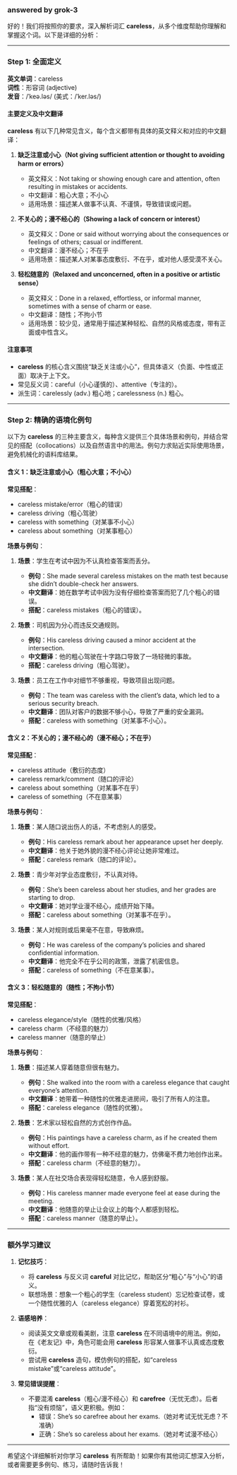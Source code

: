 ### answered by grok-3
好的！我们将按照你的要求，深入解析词汇 **careless**，从多个维度帮助你理解和掌握这个词。以下是详细的分析：

---

### Step 1: 全面定义

**英文单词**：careless  
**词性**：形容词 (adjective)  
**发音**：/ˈkeə.ləs/ (美式：/ˈker.ləs/)

#### 主要定义及中文翻译
**careless** 有以下几种常见含义，每个含义都带有具体的英文释义和对应的中文翻译：

1. **缺乏注意或小心（Not giving sufficient attention or thought to avoiding harm or errors）**  
   - 英文释义：Not taking or showing enough care and attention, often resulting in mistakes or accidents.  
   - 中文翻译：粗心大意；不小心  
   - 适用场景：描述某人做事不认真、不谨慎，导致错误或问题。

2. **不关心的；漫不经心的（Showing a lack of concern or interest）**  
   - 英文释义：Done or said without worrying about the consequences or feelings of others; casual or indifferent.  
   - 中文翻译：漫不经心；不在乎  
   - 适用场景：描述某人对某事态度敷衍、不在乎，或对他人感受漠不关心。

3. **轻松随意的（Relaxed and unconcerned, often in a positive or artistic sense）**  
   - 英文释义：Done in a relaxed, effortless, or informal manner, sometimes with a sense of charm or ease.  
   - 中文翻译：随性；不拘小节  
   - 适用场景：较少见，通常用于描述某种轻松、自然的风格或态度，带有正面或中性含义。

#### 注意事项
- **careless** 的核心含义围绕“缺乏关注或小心”，但具体语义（负面、中性或正面）取决于上下文。
- 常见反义词：careful（小心谨慎的）、attentive（专注的）。
- 派生词：carelessly (adv.) 粗心地；carelessness (n.) 粗心。

---

### Step 2: 精确的语境化例句

以下为 **careless** 的三种主要含义，每种含义提供三个具体场景和例句，并结合常见的搭配（collocations）以及自然语言中的用法。例句力求贴近实际使用场景，避免机械化的语料库结果。

#### 含义 1：缺乏注意或小心（粗心大意；不小心）
**常见搭配**：
- careless mistake/error（粗心的错误）
- careless driving（粗心驾驶）
- careless with something（对某事不小心）
- careless about something（对某事粗心）

**场景与例句**：
1. **场景**：学生在考试中因为不认真检查答案而丢分。  
   - **例句**：She made several careless mistakes on the math test because she didn’t double-check her answers.  
   - **中文翻译**：她在数学考试中因为没有仔细检查答案而犯了几个粗心的错误。  
   - **搭配**：careless mistakes（粗心的错误）。

2. **场景**：司机因为分心而违反交通规则。  
   - **例句**：His careless driving caused a minor accident at the intersection.  
   - **中文翻译**：他的粗心驾驶在十字路口导致了一场轻微的事故。  
   - **搭配**：careless driving（粗心驾驶）。

3. **场景**：员工在工作中对细节不够重视，导致项目出现问题。  
   - **例句**：The team was careless with the client’s data, which led to a serious security breach.  
   - **中文翻译**：团队对客户的数据不够小心，导致了严重的安全漏洞。  
   - **搭配**：careless with something（对某事不小心）。

#### 含义 2：不关心的；漫不经心的（漫不经心；不在乎）
**常见搭配**：
- careless attitude（敷衍的态度）
- careless remark/comment（随口的评论）
- careless about something（对某事不在乎）
- careless of something（不在意某事）

**场景与例句**：
1. **场景**：某人随口说出伤人的话，不考虑别人的感受。  
   - **例句**：His careless remark about her appearance upset her deeply.  
   - **中文翻译**：他关于她外貌的漫不经心评论让她非常难过。  
   - **搭配**：careless remark（随口的评论）。

2. **场景**：青少年对学业态度敷衍，不认真对待。  
   - **例句**：She’s been careless about her studies, and her grades are starting to drop.  
   - **中文翻译**：她对学业漫不经心，成绩开始下降。  
   - **搭配**：careless about something（对某事不在乎）。

3. **场景**：某人对规则或后果毫不在意，导致麻烦。  
   - **例句**：He was careless of the company’s policies and shared confidential information.  
   - **中文翻译**：他完全不在乎公司的政策，泄露了机密信息。  
   - **搭配**：careless of something（不在意某事）。

#### 含义 3：轻松随意的（随性；不拘小节）
**常见搭配**：
- careless elegance/style（随性的优雅/风格）
- careless charm（不经意的魅力）
- careless manner（随意的举止）

**场景与例句**：
1. **场景**：描述某人穿着随意但很有魅力。  
   - **例句**：She walked into the room with a careless elegance that caught everyone’s attention.  
   - **中文翻译**：她带着一种随性的优雅走进房间，吸引了所有人的注意。  
   - **搭配**：careless elegance（随性的优雅）。

2. **场景**：艺术家以轻松自然的方式创作作品。  
   - **例句**：His paintings have a careless charm, as if he created them without effort.  
   - **中文翻译**：他的画作带有一种不经意的魅力，仿佛毫不费力地创作出来。  
   - **搭配**：careless charm（不经意的魅力）。

3. **场景**：某人在社交场合表现得轻松随意，令人感到舒服。  
   - **例句**：His careless manner made everyone feel at ease during the meeting.  
   - **中文翻译**：他随意的举止让会议上的每个人都感到轻松。  
   - **搭配**：careless manner（随意的举止）。

---

### 额外学习建议
1. **记忆技巧**：
   - 将 **careless** 与反义词 **careful** 对比记忆，帮助区分“粗心”与“小心”的语义。
   - 联想场景：想象一个粗心的学生（careless student）忘记检查试卷，或一个随性优雅的人（careless elegance）穿着宽松的衬衫。

2. **语感培养**：
   - 阅读英文文章或观看美剧，注意 **careless** 在不同语境中的用法。例如，在《老友记》中，角色可能会用 **careless** 形容某人做事不认真或态度敷衍。
   - 尝试用 **careless** 造句，模仿例句的搭配，如“careless mistake”或“careless attitude”。

3. **常见错误提醒**：
   - 不要混淆 **careless**（粗心/漫不经心）和 **carefree**（无忧无虑）。后者指“没有烦恼”，语义更积极。例如：
     - 错误：She’s so carefree about her exams.（她对考试无忧无虑？不准确）
     - 正确：She’s so careless about her exams.（她对考试漫不经心）

---

希望这个详细解析对你学习 **careless** 有所帮助！如果你有其他词汇想深入分析，或者需要更多例句、练习，请随时告诉我！